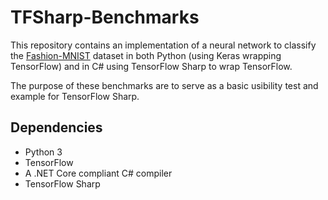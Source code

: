 # TFSharp-Benchmarks
This repository contains an implementation of a neural network to classify the [Fashion-MNIST](https://github.com/zalandoresearch/fashion-mnist) dataset in both Python (using Keras wrapping TensorFlow) and in C# using TensorFlow Sharp to wrap TensorFlow.

The purpose of these benchmarks are to serve as a basic usibility test and example for TensorFlow Sharp.

## Dependencies
* Python 3
* TensorFlow
* A .NET Core compliant C# compiler
* TensorFlow Sharp
